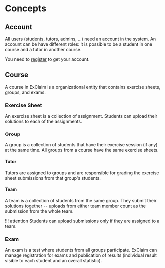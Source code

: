 Concepts
========

Account
-------

All users (students, tutors, admins, ...) need an account in the system.
An account can be have different roles:
it is possible to be a student in one course and a tutor in another course.

You need to [register](registration.md) to get your account.


Course
------

A course in ExClaim is a organizational entity that contains exercise sheets, groups, and exams.


### Exercise Sheet

An exercise sheet is a collection of assignment.
Students can upload their solutions to each of the assignments.


### Group

A group is a collection of students that have their exercise session (if any) at the same time.
All groups from a course have the same exercise sheets.

#### Tutor

Tutors are assigned to groups and are responsible for grading the exercise sheet submissions from that group's students.

#### Team

A team is a collection of students from the same group.
They submit their solutions together -- uploads from either team member count as the submission from the whole team.

!!! attention
    Students can upload submissions only if they are assigned to a team.


### Exam

An exam is a test where students from all groups participate.
ExClaim can manage registration for exams and publication of results (individual result visible to each student and an overall statistic).
